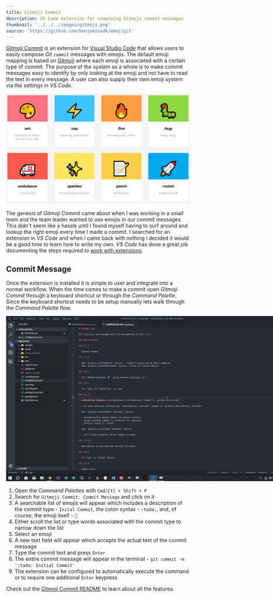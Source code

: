 ```yaml
---
title: Gitmoji Commit
description: VS Code extension for composing Gitmoji commit messages
thumbnail: '../../../images/gitmoji.png'
source: 'https://github.com/benjaminadk/emojigit'
---
```


[Gitmoji Commit](https://marketplace.visualstudio.com/items?itemName=benjaminadk.emojis4git) is an extension for [Visual Studio Code](https://code.visualstudio.com) that allows users to easily compose _Git_ `commit` messages with emojis. The default emoji mapping is based on [Gitmoji](https://gitmoji.carloscuesta.me/) where each emoji is associated with a certain type of commit. The purpose of the system as a whole is to make commit messages easy to identify by only looking at the emoji and not have to read the text in every message. A user can also supply their own emoji system via the settings in _VS Code_.

<img src='emojis.png'>

The genesis of _Gitmoji Commit_ came about when I was working in a small team and the team leader wanted to use emojis in our commit messages. This didn't seem like a hassle until I found myself having to surf around and lookup the right emoji every time I made a commit. I searched for an extension in _VS Code_ and when I came back with nothing I decided it would be a good time to learn how to write my own. _VS Code_ has done a great job documenting the steps required to [work with extensions](https://code.visualstudio.com/api/get-started/your-first-extension).

## Commit Message

Once the extension is installed it is simple to user and integrate into a normal workflow. When the time comes to make a commit open _Gitmoji Commit_ through a keyboard shortcut or through the _Command Palette_. Since the keyboard shortcut needs to be setup manually lets walk through the _Command Palette_ flow.

<div class='center'>
<img src='commit.gif' style='max-width: 800px;'>
</div>

1. Open the _Command Palettes_ with `Cmd/Ctl + Shift + P`
2. Search for `Gitmoji Commit: Commit Message` and click on it
3. A searchable list of emojis will appear which includes a description of the commit type - `Inital Commit`, the colon syntax - `:tada:`, and, of course, the emoji itself - `🎉`
4. Either scroll the list or type words associated with the commit type to narrow down the list
5. Select an emoji
6. A new text field will appear which accepts the actual text of the commit message
7. Type the commit text and press `Enter`
8. The entire commit message will appear in the terminal - `git commit -m ':tada: Initial Commit'`
9. The extension can be configured to automatically execute the command or to require one additional `Enter` keypress

Check out the [Gitmoji Commit README](https://github.com/benjaminadk/emojigit) to learn about all the features.
